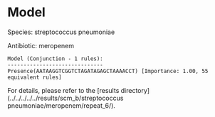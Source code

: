 
# Model

Species: streptococcus pneumoniae

Antibiotic: meropenem

```
Model (Conjunction - 1 rules):
------------------------------
Presence(AATAAGGTCGGTCTAGATAGAGCTAAAACCT) [Importance: 1.00, 55 equivalent rules]

```

For details, please refer to the [results directory](../../../../../results/scm_b/streptococcus pneumoniae/meropenem/repeat_6/).

